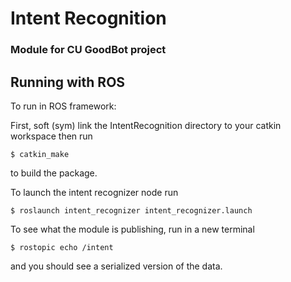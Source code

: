 # Intent Recognition

### Module for CU GoodBot project


## Running with ROS

To run in ROS framework:

First, soft (sym) link the IntentRecognition directory to your catkin workspace then run 
```
$ catkin_make 
```
to build the package.

To launch the intent recognizer node run
```
$ roslaunch intent_recognizer intent_recognizer.launch
```

To see what the module is publishing, run in a new terminal
```
$ rostopic echo /intent
```
and you should see a serialized version of the data.


